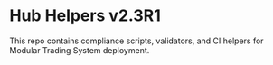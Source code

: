 # Hub Helpers v2.3R1

This repo contains compliance scripts, validators, and CI helpers for Modular Trading System deployment.
